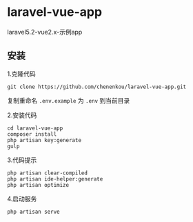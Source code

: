 # laravel-vue-app
laravel5.2-vue2.x-示例app

## 安装
1.克隆代码
```
git clone https://github.com/chenenkou/laravel-vue-app.git
```
复制重命名 `.env.example` 为 `.env` 到当前目录

2.安装代码
```
cd laravel-vue-app
composer install
php artisan key:generate
gulp
```
3.代码提示
```
php artisan clear-compiled
php artisan ide-helper:generate
php artisan optimize
```
4.启动服务
```
php artisan serve
```